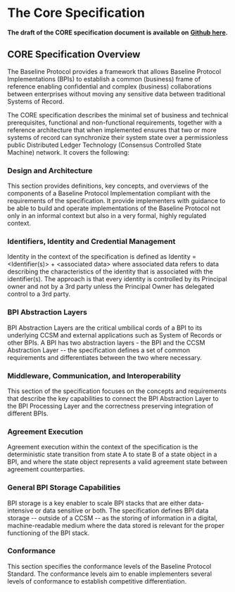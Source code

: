 # The Core Specification

**The draft of the CORE specification document is available on** [**Github here**](https://github.com/eea-oasis/baseline-standard/tree/main/core)**.**

## CORE Specification Overview

The Baseline Protocol provides a framework that allows Baseline Protocol Implementations (BPIs) to establish a common (business) frame of reference enabling confidential and complex (business) collaborations between enterprises without moving any sensitive data between traditional Systems of Record.

The CORE specification describes the minimal set of business and technical prerequisites, functional and non-functional requirements, together with a reference architecture that when implemented ensures that two or more systems of record can synchronize their system state over a permissionless public Distributed Ledger Technology (Consensus Controlled State Machine) network. It covers the following:

### Design and Architecture

This section provides definitions, key concepts, and overviews of the components of a Baseline Protocol Implementation compliant with the requirements of the specification. It provide implementers with guidance to be able to build and operate implementations of the Baseline Protocol not only in an informal context but also in a very formal, highly regulated context.

### Identifiers, Identity and Credential Management

Identity in the context of the specification is defined as Identity = \<Identifier(s)> + \<associated data> where associated data refers to data describing the characteristics of the identity that is associated with the identifier(s). The approach is that every identity is controlled by its Principal owner and not by a 3rd party unless the Principal Owner has delegated control to a 3rd party.

### BPI Abstraction Layers

BPI Abstraction Layers are the critical umbilical cords of a BPI to its underlying CCSM and external applications such as System of Records or other BPIs. A BPI has two abstraction layers - the BPI and the CCSM Abstraction Layer -- the specification defines a set of common requirements and differentiates between the two where necessary.

### Middleware, Communication, and Interoperability

This section of the specification focuses on the concepts and requirements that describe the key capabilities to connect the BPI Abstraction Layer to the BPI Processing Layer and the correctness preserving integration of different BPIs.

### Agreement Execution

Agreement execution within the context of the specification is the deterministic state transition from state A to state B of a state object in a BPI, and where the state object represents a valid agreement state between agreement counterparties.

### General BPI Storage Capabilities

BPI storage is a key enabler to scale BPI stacks that are either data-intensive or data sensitive or both. The specification defines BPI data storage -- outside of a CCSM -- as the storing of information in a digital, machine-readable medium where the data stored is relevant for the proper functioning of the BPI stack.

### Conformance

This section specifies the conformance levels of the Baseline Protocol Standard. The conformance levels aim to enable implementers several levels of conformance to establish competitive differentiation.
